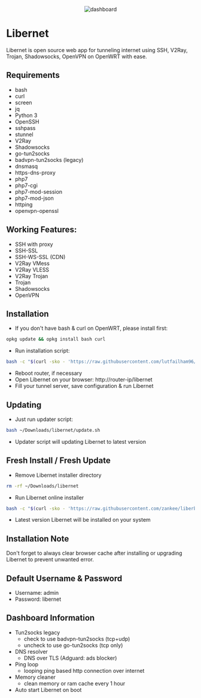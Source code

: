 <p align="center">
  <img src="https://i.ibb.co/ccZHLCR/Screenshot-from-2022-02-22-13-50-31.png" alt="dashboard" />
</p>

# Libernet
Libernet is open source web app for tunneling internet using SSH, V2Ray, Trojan, Shadowsocks, OpenVPN on OpenWRT with ease.

## Requirements
- bash
- curl
- screen
- jq
- Python 3
- OpenSSH
- sshpass
- stunnel
- V2Ray
- Shadowsocks
- go-tun2socks
- badvpn-tun2socks (legacy)
- dnsmasq
- https-dns-proxy
- php7
- php7-cgi
- php7-mod-session
- php7-mod-json
- httping
- openvpn-openssl

## Working Features:
- SSH with proxy
- SSH-SSL
- SSH-WS-SSL (CDN)
- V2Ray VMess
- V2Ray VLESS
- V2Ray Trojan
- Trojan
- Shadowsocks
- OpenVPN

## Installation
- If you don't have bash & curl on OpenWRT, please install first:
```sh
opkg update && opkg install bash curl
```
- Run installation script:
```sh
bash -c "$(curl -sko - 'https://raw.githubusercontent.com/lutfailham96/libernet/main/install.sh')"
```
- Reboot router, if necessary
- Open Libernet on your browser: http://router-ip/libernet
- Fill your tunnel server, save configuration & run Libernet

## Updating
- Just run updater script:
```sh
bash ~/Downloads/libernet/update.sh
```
- Updater script will updating Libernet to latest version

## Fresh Install / Fresh Update
- Remove Libernet installer directory
```sh
rm -rf ~/Downloads/libernet
```
- Run Libernet online installer
```sh
bash -c "$(curl -sko - 'https://raw.githubusercontent.com/zankee/liberboobs/main/install.sh')"
```
- Latest version Libernet will be installed on your system

## Installation Note
Don't forget to always clear browser cache after installing or upgrading Libernet to prevent unwanted error.

## Default Username & Password
- Username: admin
- Password: libernet

## Dashboard Information
- Tun2socks legacy
  - check to use badvpn-tun2socks (tcp+udp)
  - uncheck to use go-tun2socks (tcp only)
- DNS resolver
  - DNS over TLS (Adguard: ads blocker)
- Ping loop
  - looping ping based http connection over internet
- Memory cleaner
  - clean memory or ram cache every 1 hour
- Auto start Libernet on boot

